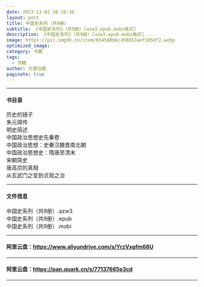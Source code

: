 ```yaml
---
date: 2023-11-02 10:16:36
layout: post
title: 中国史系列（共9册）
subtitle: 《中国史系列》（共9册）[azw3.epub.mobi格式]
description: 《中国史系列》（共9册）[azw3.epub.mobi格式]....
image: https://pic.imgdb.cn/item/654508b6c458853aef105df2.webp
optimized_image: 
category: 书籍
tags:
  - 书籍
author: 对酒当歌
paginate: true
---
```


---

#### 书目录

历史的镜子  
朱元璋传  
明史简述  
中国政治思想史先秦卷  
中国政治思想：史秦汉魏晋南北朝  
中国政治思想史：隋唐至清末  
宋朝简史  
唐高宗的真相  
从玄武门之变到贞观之治  

---

#### 文件信息

中国史系列（共9册）.azw3  
中国史系列（共9册）.epub  
中国史系列（共9册）.mobi  

---

#### 阿里云盘：<https://www.aliyundrive.com/s/YrzVxgfm68U>

---

#### 阿里云盘：<https://pan.quark.cn/s/77137665e3cd>

---
